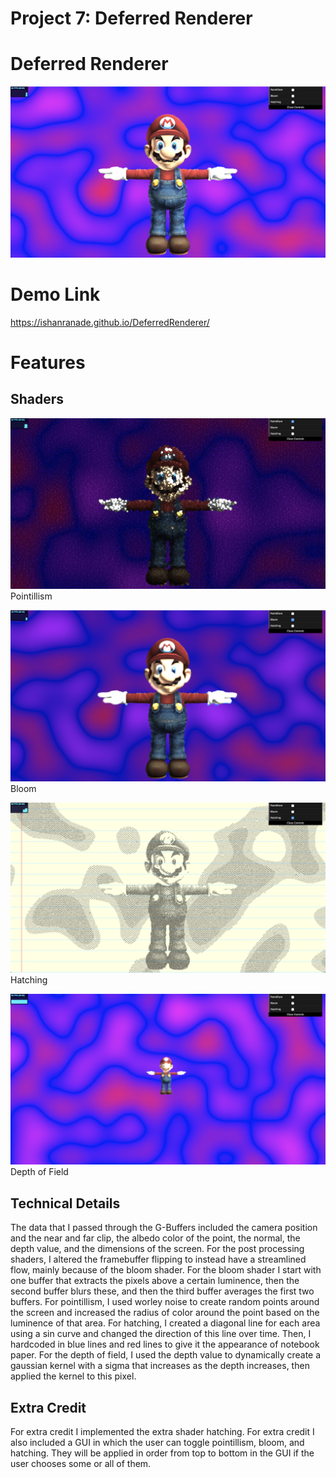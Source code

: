 # Project 7: Deferred Renderer

# Deferred Renderer

![](shot-start.png)

# Demo Link
https://ishanranade.github.io/DeferredRenderer/

# Features

## Shaders

![](shot-pointillism.png)
Pointillism

![](shot-bloom.png)
Bloom

![](shot-hatching.png)
Hatching

![](shot-DOF.png)
Depth of Field


## Technical Details

The data that I passed through the G-Buffers included the camera position and the near and far clip, the albedo color of the point, the normal, the depth value, and the dimensions of the screen.  For the post processing shaders, I altered the framebuffer flipping to instead have a streamlined flow, mainly because of the bloom shader.  For the bloom shader I start with one buffer that extracts the pixels above a certain luminence, then the second buffer blurs these, and then the third buffer averages the first two buffers.  For pointillism, I used worley noise to create random points around the screen and increased the radius of color around the point based on the luminence of that area.  For hatching, I created a diagonal line for each area using a sin curve and changed the direction of this line over time.  Then, I hardcoded in blue lines and red lines to give it the appearance of notebook paper.  For the depth of field, I used the depth value to dynamically create a gaussian kernel with a sigma that increases as the depth increases, then applied the kernel to this pixel.

## Extra Credit

For extra credit I implemented the extra shader hatching.  For extra credit I also included a GUI in which the user can toggle pointillism, bloom, and hatching.  They will be applied in order from top to bottom in the GUI if the user chooses some or all of them.
